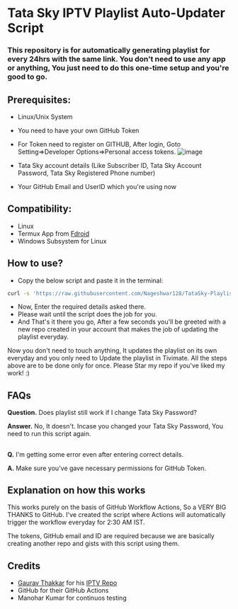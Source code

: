 # Tata Sky IPTV Playlist Auto-Updater Script
### This repository is for automatically generating playlist for every 24hrs with the same link. You don't need to use any app or anything, You just need to do this one-time setup and you're good to go.

## Prerequisites:
* Linux/Unix System
* You need to have your own GitHub Token
* For Token need to register on GITHUB, After login, Goto Setting=>Developer Options=>Personal access tokens.
 ![image](https://i.ibb.co/4mrVJpv/Github-Actions.png)

* Tata Sky account details (Like Subscriber ID, Tata Sky Account Password, Tata Sky Registered Phone number)

* Your GitHub Email and UserID which you're using now


## Compatibility:
* Linux
* Termux App from [Fdroid](https://f-droid.org/en/packages/com.termux/)
* Windows Subsystem for Linux

## How to use?
* Copy the below script and paste it in the terminal:
```bash
curl -s 'https://raw.githubusercontent.com/Nageshwar128/TataSky-Playlist-AutoUpdater/main/setup.sh' | bash; git clone https://github.com/Nageshwar128/TataSky-Playlist-AutoUpdater; cd TataSky-Playlist-AutoUpdater; bash ./main.sh;
```
* Now, Enter the required details asked there.
* Please wait until the script does the job for you.
* And That's it there you go, After a few seconds you'll be greeted with a new repo created in your account that makes the job of updating the playlist everyday.

Now you don't need to touch anything, It updates the playlist on its own everyday and you only need to Update the playlist in Tivimate.
All the steps above are to be done only for once. Please Star my repo if you've liked my work! :)

## FAQs

**Question.** Does playlist still work if I change Tata Sky Password?

**Answer.** No, It doesn't. Incase you changed your Tata Sky Password, You need to run this script again.
##

**Q.** I'm getting some error even after entering correct details.

**A.** Make sure you've gave necessary permissions for GitHub Token.
##


## Explanation on how this works

This works purely on the basis of GitHub Workflow Actions, So a VERY BIG THANKS to GitHub.
I've created the script where Actions will automatically trigger the workflow everyday for 2:30 AM IST.

The tokens, GitHub email and ID are required because we are basically creating another repo and gists with this script using them.

## Credits

* [Gaurav Thakkar](https://github.com/ForceGT) for his [IPTV Repo](https://github.com/ForceGT/Tata-Sky-IPTV)
* GitHub for their GitHub Actions
* Manohar Kumar for continuos testing




